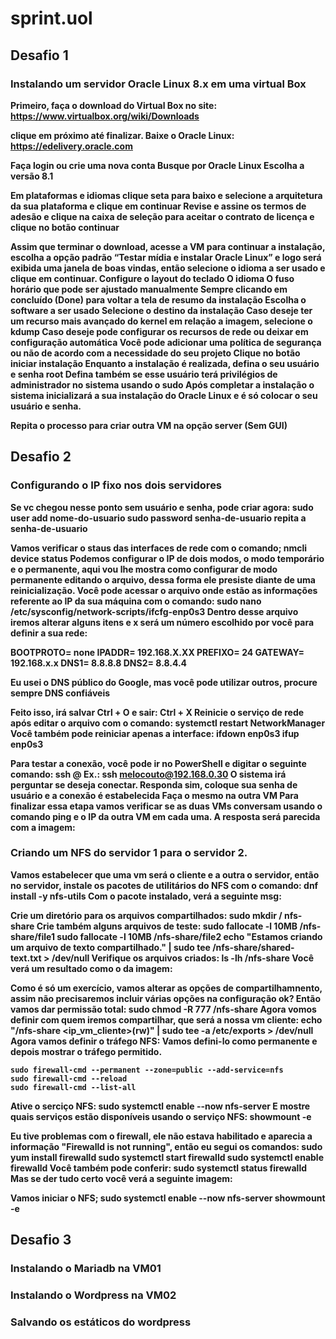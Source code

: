# sprint.uol
## Desafio 1
### Instalando um servidor Oracle Linux 8.x em uma virtual Box 

<b>Primeiro, faça o download do Virtual Box no site:
<b>https://www.virtualbox.org/wiki/Downloads <b><b>

<b><b>
<b>clique em próximo até finalizar.
<b><b>
<b>Baixe o Oracle Linux:<b><b>
https://edelivery.oracle.com<b><b>


Faça login ou crie uma nova conta
Busque por Oracle Linux
Escolha a versão 8.1<b><b>

<b><b>

Em plataformas e idiomas clique seta para baixo e selecione a arquitetura da sua plataforma e clique em continuar
Revise e assine os termos de adesão e clique na caixa de seleção para aceitar o contrato de licença e clique no botão continuar

Assim que terminar o download, acesse a VM para continuar a instalação, escolha a opção padrão “Testar mídia e instalar Oracle Linux” e logo será exibida uma janela de boas vindas, então selecione o idioma a ser usado e clique em continuar.
Configure o layout do teclado 
O idioma
O fuso horário que pode ser ajustado manualmente
Sempre clicando em concluído (Done) para voltar a tela de resumo da instalação
Escolha o software a ser usado 
Selecione o destino da instalação
Caso deseje ter um recurso mais avançado do kernel em relação a imagem, selecione o kdump 
Caso deseje pode configurar os recursos de rede ou deixar em configuração automática
Você pode adicionar uma política de segurança ou não de acordo com a necessidade do seu projeto
Clique no botão iniciar instalação
Enquanto a instalação é realizada, defina o seu usuário e senha root
Defina também se esse usuário terá privilégios de administrador no sistema usando o sudo
Após completar a instalação o sistema inicializará a sua instalação do Oracle Linux e é só colocar o seu usuário e senha.

Repita o processo para criar outra VM na opção server (Sem GUI)



## Desafio 2
### Configurando o IP fixo nos dois servidores 
Se vc chegou nesse ponto sem usuário e senha, pode criar agora:
    sudo user add nome-do-usuario
    sudo password senha-de-usuario
repita a senha-de-usuario

Vamos verificar o staus das interfaces de rede com o comando;
    nmcli device status
Podemos configurar o IP de dois modos, o modo temporário e o permanente, aqui vou lhe mostra como configurar de modo permanente editando o arquivo, dessa forma ele presiste diante de uma reinicialização.
Você pode acessar o arquivo onde estão as informações referente ao IP da sua máquina com o comando:
    sudo nano /etc/sysconfig/network-scripts/ifcfg-enp0s3
Dentro desse arquivo iremos alterar alguns itens e x será um número escolhido por você para definir a sua rede:

BOOTPROTO= none
IPADDR= 192.168.X.XX
PREFIXO= 24
GATEWAY= 192.168.x.x
DNS1= 8.8.8.8
DNS2= 8.8.4.4

Eu usei o DNS público do Google, mas você pode utilizar outros, procure sempre DNS confiáveis

Feito isso, irá salvar
Ctrl + O
e sair:
Ctrl + X
Reinicie o serviço de rede após editar o arquivo com o comando:
    systemctl restart NetworkManager
Você também pode reiniciar apenas a interface:
    ifdown enp0s3
    ifup enp0s3

Para testar a conexão, você pode ir no PowerShell e digitar o seguinte comando:
ssh <seu-nome-de-usuario-da-vm-destino>@<o-ip-da-vm-destino> Ex.:
    ssh melocouto@192.168.0.30
O sistema irá perguntar se deseja conectar.
Responda sim, coloque sua senha de usuário e a conexão é estabelecida
Faça o mesmo na outra VM
Para finalizar essa etapa vamos verificar se as duas VMs conversam usando o comando ping e o IP da outra VM em cada uma. 
A resposta será parecida com a imagem:<b><b>

<b><b>

### Criando um NFS do servidor 1 para o servidor 2. 
Vamos estabelecer que uma vm será o cliente e a outra o servidor, então no servidor, instale os pacotes de utilitários do NFS com o comando:
    dnf install -y nfs-utils
Com o pacote instalado, verá a seguinte msg:

<b><b>
Crie um diretório para os arquivos compartilhados:
    sudo mkdir / nfs-share
Crie também alguns arquivos de teste:
    sudo fallocate -l 10MB /nfs-share/file1
    sudo fallocate -l 10MB /nfs-share/file2
    echo "Estamos criando um arquivo de texto compartilhado." | sudo tee /nfs-share/shared-text.txt > /dev/null
Verifique os arquivos criados:
    ls -lh /nfs-share
    Você verá um resultado como o da imagem:
    
<b><b>
Como é só um exercício, vamos alterar as opções de compartilhamnento, assim não precisaremos incluir várias opções na configuração ok?
Então vamos dar permissão total:
    sudo chmod -R 777 /nfs-share
Agora vomos definir com quem iremos compartilhar, que será a nossa vm cliente:
    echo "/nfs-share <ip_vm_cliente>(rw)" | sudo tee -a /etc/exports > /dev/null
Agora vamos definir o tráfego NFS:
Vamos defini-lo como permanente e depois mostrar o tráfego permitido.

    sudo firewall-cmd --permanent --zone=public --add-service=nfs
    sudo firewall-cmd --reload
    sudo firewall-cmd --list-all

Ative o serciço NFS:
    sudo systemctl enable --now nfs-server
E mostre quais serviços estão disponíveis usando o serviço NFS:
    showmount -e

Eu tive problemas com o firewall, ele não estava habilitado e aparecia a informação "Firewalld is not running",  então eu segui os comandos:
    sudo yum install firewalld
    sudo systemctl start firewalld
    sudo systemctl enable firewalld
Você também pode conferir:
    sudo systemctl status firewalld
Mas se der tudo certo você verá a seguinte imagem:

<b><b>

Vamos iniciar o NFS;
    sudo systemctl enable --now nfs-server
    showmount -e







## Desafio 3

### Instalando o Mariadb na VM01 


### Instalando o Wordpress na VM02


### Salvando os estáticos do wordpress









